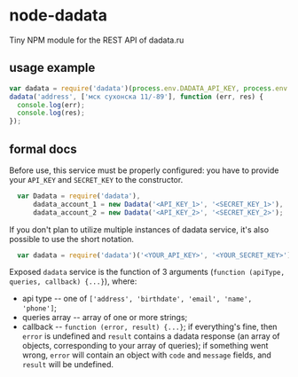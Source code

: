 # node-dadata
Tiny NPM module for the REST API of dadata.ru


## usage example
```javascript
var dadata = require('dadata')(process.env.DADATA_API_KEY, process.env.DADATA_SECRET_KEY);
dadata('address', ['мск сухонска 11/-89'], function (err, res) {
  console.log(err);
  console.log(res);
});
```


## formal docs

Before use, this service must be properly configured: you have to provide your `API_KEY` and `SECRET_KEY` to the constructor.
```javascript
  var Dadata = require('dadata'),
      dadata_account_1 = new Dadata('<API_KEY_1>', '<SECRET_KEY_1>'),
      dadata_account_2 = new Dadata('<API_KEY_2>', '<SECRET_KEY_2>');
```

If you don't plan to utilize multiple instances of dadata service, it's also possible to use the short notation.
```javascript
  var dadata = require('dadata')('<YOUR_API_KEY>', '<YOUR_SECRET_KEY>');
```

Exposed `dadata` service is the function of 3 arguments (`function (apiType, queries, callback) {...}`), where:
  + api type -- one of `['address', 'birthdate', 'email', 'name', 'phone']`;
  + queries array -- array of one or more strings;
  + callback -- `function (error, result) {...}`; if everything's fine, then `error` is undefined and `result` contains a dadata response (an array of objects, corresponding to your array of queries); if something went wrong, `error` will contain an object with `code` and `message` fields, and `result` will be undefined.